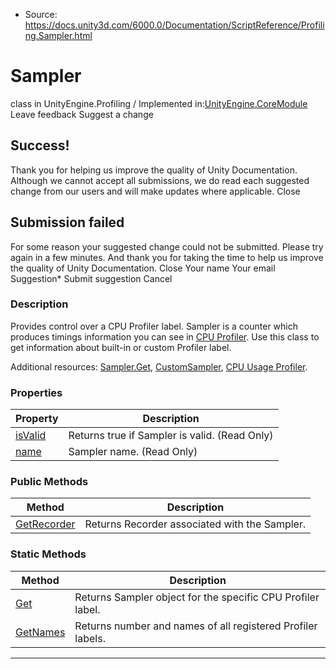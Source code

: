 * Source: https://docs.unity3d.com/6000.0/Documentation/ScriptReference/Profiling.Sampler.html

# Sampler
class in UnityEngine.Profiling
/
Implemented in:[UnityEngine.CoreModule](https://docs.unity3d.com/6000.0/Documentation/ScriptReference/UnityEngine.CoreModule.html)
Leave feedback
Suggest a change
## Success!
Thank you for helping us improve the quality of Unity Documentation. Although we cannot accept all submissions, we do read each suggested change from our users and will make updates where applicable.
Close
## Submission failed
For some reason your suggested change could not be submitted. Please <a>try again</a> in a few minutes. And thank you for taking the time to help us improve the quality of Unity Documentation.
Close
Your name Your email Suggestion* Submit suggestion
Cancel
### Description
Provides control over a CPU Profiler label.
Sampler is a counter which produces timings information you can see in [CPU Profiler](https://docs.unity3d.com/6000.0/Documentation/Manual/ProfilerCPU.html). Use this class to get information about built-in or custom Profiler label.  
  
Additional resources: [Sampler.Get](https://docs.unity3d.com/6000.0/Documentation/ScriptReference/Profiling.Sampler.Get.html), [CustomSampler](https://docs.unity3d.com/6000.0/Documentation/ScriptReference/Profiling.CustomSampler.html), [CPU Usage Profiler](https://docs.unity3d.com/6000.0/Documentation/Manual/ProfilerCPU.html).
### Properties
Property | Description  
---|---  
[isValid](https://docs.unity3d.com/6000.0/Documentation/ScriptReference/Profiling.Sampler-isValid.html) | Returns true if Sampler is valid. (Read Only)  
[name](https://docs.unity3d.com/6000.0/Documentation/ScriptReference/Profiling.Sampler-name.html) | Sampler name. (Read Only)  
### Public Methods
Method | Description  
---|---  
[GetRecorder](https://docs.unity3d.com/6000.0/Documentation/ScriptReference/Profiling.Sampler.GetRecorder.html) | Returns Recorder associated with the Sampler.  
### Static Methods
Method | Description  
---|---  
[Get](https://docs.unity3d.com/6000.0/Documentation/ScriptReference/Profiling.Sampler.Get.html) | Returns Sampler object for the specific CPU Profiler label.  
[GetNames](https://docs.unity3d.com/6000.0/Documentation/ScriptReference/Profiling.Sampler.GetNames.html) | Returns number and names of all registered Profiler labels.  
* * *
